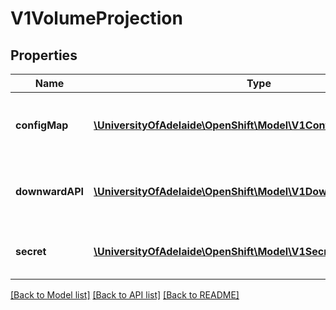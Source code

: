 # V1VolumeProjection

## Properties
Name | Type | Description | Notes
------------ | ------------- | ------------- | -------------
**configMap** | [**\UniversityOfAdelaide\OpenShift\Model\V1ConfigMapProjection**](V1ConfigMapProjection.md) | information about the configMap data to project | [optional] 
**downwardAPI** | [**\UniversityOfAdelaide\OpenShift\Model\V1DownwardAPIProjection**](V1DownwardAPIProjection.md) | information about the downwardAPI data to project | [optional] 
**secret** | [**\UniversityOfAdelaide\OpenShift\Model\V1SecretProjection**](V1SecretProjection.md) | information about the secret data to project | [optional] 

[[Back to Model list]](../README.md#documentation-for-models) [[Back to API list]](../README.md#documentation-for-api-endpoints) [[Back to README]](../README.md)


